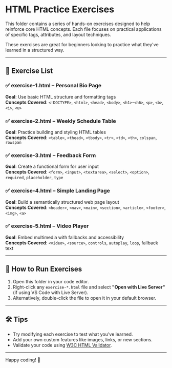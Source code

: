 # HTML Practice Exercises

This folder contains a series of hands-on exercises designed to help reinforce core HTML concepts. Each file focuses on practical applications of specific tags, attributes, and layout techniques.

These exercises are great for beginners looking to practice what they've learned in a structured way.

---

## 📁 Exercise List

### ✅ exercise-1.html – Personal Bio Page
**Goal**: Use basic HTML structure and formatting tags  
**Concepts Covered**: `<!DOCTYPE>`, `<html>`, `<head>`, `<body>`, `<h1>`-`<h6>`, `<p>`, `<b>`, `<i>`, `<u>`

### ✅ exercise-2.html – Weekly Schedule Table
**Goal**: Practice building and styling HTML tables  
**Concepts Covered**: `<table>`, `<thead>`, `<tbody>`, `<tr>`, `<td>`, `<th>`, `colspan`, `rowspan`

### ✅ exercise-3.html – Feedback Form
**Goal**: Create a functional form for user input  
**Concepts Covered**: `<form>`, `<input>`, `<textarea>`, `<select>`, `<option>`, `required`, `placeholder`, `type`

### ✅ exercise-4.html – Simple Landing Page
**Goal**: Build a semantically structured web page layout  
**Concepts Covered**: `<header>`, `<nav>`, `<main>`, `<section>`, `<article>`, `<footer>`, `<img>`, `<a>`

### ✅ exercise-5.html – Video Player
**Goal**: Embed multimedia with fallbacks and accessibility  
**Concepts Covered**: `<video>`, `<source>`, `controls`, `autoplay`, `loop`, fallback text

---

## 🚀 How to Run Exercises

1. Open this folder in your code editor.
2. Right-click any `exercise-*.html` file and select **"Open with Live Server"** (if using VS Code with Live Server).
3. Alternatively, double-click the file to open it in your default browser.

---

## 🛠 Tips

- Try modifying each exercise to test what you’ve learned.
- Add your own custom features like images, links, or new sections.
- Validate your code using [W3C HTML Validator](https://validator.w3.org/).

---

Happy coding! 🎯
